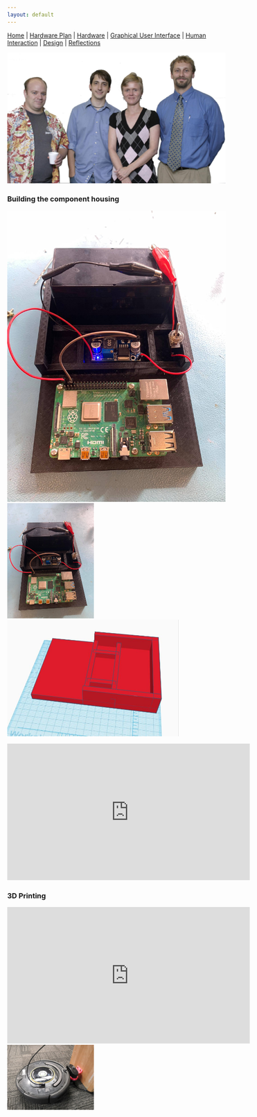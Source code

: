 ```yaml
---
layout: default
---
```


[Home](index.md) |
[Hardware Plan](hardware-plan.md) |
[Hardware](Hardware.md) |
[Graphical User Interface](GUI.md) |
[Human Interaction](human-interaction.md) |
[Design](robot-design.md) |
[Reflections](reflections.md)



<img src="images/groupPhoto.jpg"/>

### Building the component housing


<img src="images/switch_on.jpg" alt="drawing" width=""/> <img src="images/switch_off.jpg" alt="drawing" width="200"/> <img src="images/Capture1.JPG" alt="drawing" width="400"/>


<iframe width="560" height="315" src="https://www.youtube.com/embed/aqs5S3J1gq4" frameborder="0" allow="accelerometer; autoplay; encrypted-media; gyroscope; picture-in-picture" allowfullscreen></iframe>


### 3D Printing


<iframe width="560" height="315" src="https://www.youtube.com/embed/FedGwf_0wrI" frameborder="0" allow="accelerometer; autoplay; encrypted-media; gyroscope; picture-in-picture" allowfullscreen></iframe>

<img src="images/dock.jpg" alt="drawing" width="200"/>
